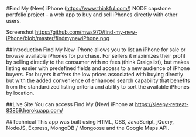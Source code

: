 #Find My (New) iPhone
(https://www.thinkful.com/) NODE capstone portfolio project - a web app to buy and sell iPhones directly with other users.

Screenshot
https://github.com/mws970/find-my-new-iPhone/blob/master/findmynewiPhone.png

##Introduction
Find My New iPhone allows you to list an iPhone for sale or browse available iPhones for purchase. For sellers it maximizes their profit by selling directly to the consumer with no fees (think Craigslist), but makes listing easier with predefined fields and access to a new audience of iPhone buyers. For buyers it offers the low prices associated with buying directly but with the added convenience of enhanced search capability that benefits from the standardized listing criteria and ability to sort the available iPhones by location. 

##Live Site 
You can access Find My (New) iPhone at https://sleepy-retreat-83859.herokuapp.com/

##Technical
This app was built using HTML, CSS, JavaScript, jQuery, NodeJS, Express, MongoDB / Mongoose and the Google Maps API.